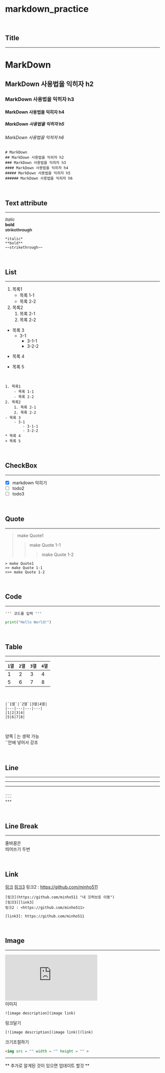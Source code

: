 # markdown_practice

<br>

<!-- title -->
## Title
___
# MarkDown
## MarkDown 사용법을 익히자 h2
### MarkDown 사용법을 익히자 h3
#### MarkDown 사용법을 익히자 h4
##### MarkDown 사용법을 익히자 h5
###### MarkDown 사용법을 익히자 h6
```
# MarkDown
## MarkDown 사용법을 익히자 h2
### MarkDown 사용법을 익히자 h3
#### MarkDown 사용법을 익히자 h4
##### MarkDown 사용법을 익히자 h5
###### MarkDown 사용법을 익히자 h6
```

<br>

<!-- Text attribute -->
## Text attribute
___
*italic*  
**bold**  
~~strikethrough~~

```
*italic*  
**bold**  
~~strikethrough~~
```

<br>

## List
___
1. 목록1
    - 목록 1-1
    - 목록 2-2
2. 목록2
    1. 목록 2-1
    2. 목록 2-2
- 목록 3
    - 3-1
        - 3-1-1
        - 3-2-2
* 목록 4
+ 목록 5

<br>

```
1. 목록1
    - 목록 1-1
    - 목록 2-2
2. 목록2
    1. 목록 2-1
    2. 목록 2-2
- 목록 3
    - 3-1
        - 3-1-1
        - 3-2-2
* 목록 4
+ 목록 5
```

<br>

## CheckBox
___

- [X]  markdown 익히기
- [ ]  todo2
- [ ]  todo3

<br>

<!-- Quote 인용 -->
## Quote
___
> make Quote1
>> make Quote 1-1
>>> make Quote 1-2

```
> make Quote1
>> make Quote 1-1
>>> make Quote 1-2
```

<br>

<!-- Code 강조 -->
## Code
___
```
''' 코드를 입력 '''
```
```python
print("Hello World!")
```

<br>

<!-- 표 -->
## Table
___
|`1열`|`2열`|`3열`|`4열`|
|---|---|---|---|
|1|2|3|4|
|5|6|7|8|
<br>

```
|`1열`|`2열`|3열|4열|
|---|---|---|---|
|1|2|3|4|
|5|6|7|8|  
```
<br>

양쪽 | 는 생략 가능  
``안에 넣어서 강조

<br>

<!-- Line -->
## Line
___
---
***
```
___
---
***
```

<br>

## Line Break
___
줄바꿈은  
띄어쓰기 두번 

<br>

## Link
[링크](https://github.com/minho511 "내 깃허브로 이동")
[링크3][link3]
링크2 : <https://github.com/minho511>

[link3]: https://github.com/minho511

```
[링크](https://github.com/minho511 "내 깃허브로 이동")
[링크3][link3]
링크2 : <https://github.com/minho511>

[link3]: https://github.com/minho511
```

<br>

## Image
___
[![이미지 설명](https://cfnimage.commutil.kr/phpwas/restmb_allidxmake.php?idx=3&simg=2018082719141105121dd55077bc212323473.jpg)](
    http://www.fntimes.com/html/view.php?ud=20180827191208695dd55077bc2_18&mobile=1
)  
이미지
```
![image description](image link)
```
링크달기
```
[![image description](image link)](link)
```
크기조절하기
```html
<img src = "" width = "" height = "" >
```
___
** 추가로 알게된 것이 있으면 업데이트 할것 **
